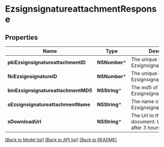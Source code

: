 # EzsignsignatureattachmentResponse

## Properties
Name | Type | Description | Notes
------------ | ------------- | ------------- | -------------
**pkiEzsignsignatureattachmentID** | **NSNumber*** | The unique ID of the Ezsignsignatureattachment | 
**fkiEzsignsignatureID** | **NSNumber*** | The unique ID of the Ezsignsignature | 
**binEzsignsignatureattachmentMD5** | **NSString*** | The md5 of the Ezsignsignatureattachment | 
**sEzsignsignatureattachmentName** | **NSString*** | The name of the Ezsignsignatureattachment | 
**sDownloadUrl** | **NSString*** | The Url to the requested document.  Url will expire after 3 hours. | 

[[Back to Model list]](../README.md#documentation-for-models) [[Back to API list]](../README.md#documentation-for-api-endpoints) [[Back to README]](../README.md)



